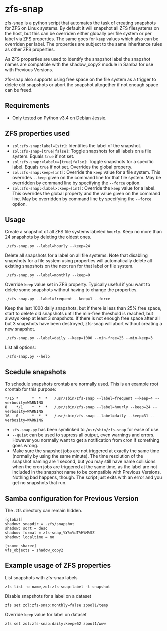 # zfs-snap
zfs-snap is a python script that automates the task of creating snapshots
for ZFS on Linux systems. By default it will snapshot all ZFS filesystems on
the host, but this can be overriden either globally per file system or per 
label via ZFS properties. 
The same goes for `keep` values which also can be overriden per
label. The properties are subject to the same inheritance rules as other
ZFS properties.

As ZFS properties are used to identify the snapshot label the snapshot names
are compatible with the shadow_copy2 module in Samba for use with
Previous Versions.

zfs-snap also supports using free space on the file system as a trigger to
delete old snapshots or abort the snapshot altogether if not enough space can
be freed.

## Requirements
* Only tested on Python v3.4 on Debian Jessie.

## ZFS properties used
* `zol:zfs-snap:label=[str]`: Identifies the label of the snapshot.
* `zol:zfs-snap=[true|false]`: Toggle snapshots for all labels on a file
  system. Equals `true` if not set.
* `zol:zfs-snap:<label>=[true|false]`: Toggle snapshots for a specific label.
  Equals `true` if not set. Overrides the global property.
* `zol:zfs-snap:keep=[int]`: Override the `keep` value for a file system.
  This overrides `--keep` given on the command line for that file system.
  May be overridden by command line by specifying the `--force` option.
* `zol:zfs-snap:<label>:keep=[int]`: Override the `keep` value for a label.
  This overrides the global property and the value given on the command line.
  May be overridden by command line by specifying the `--force` option.

## Usage
Create a snapshot of all ZFS file systems labeled `hourly`. Keep no more than 24
snapshots by deleting the oldest ones.

    ./zfs-snap.py --label=hourly --keep=24
Delete all snapshots for a label on all file systems. Note that disabling
snapshots for a file system using properties will automatically delete all
existing snapshots on the next run for that label or file system.

    ./zfs-snap.py --label=monthly --keep=0
Override `keep` value set in ZFS property. Typically useful if you want
to delete some snapshots without having to change the properties.

    ./zfs-snap.py --label=frequent --keep=1 --force

Keep the last 1000 daily snapshots, but if there is less than 25% free space,
start to delete old snapshots until the min-free threshold is reached, but
always keep at least 3 snapshots. If there is not enough free space after all
but 3 snapshots have been destroyed, zfs-snap will abort without creating a new
snapshot.

    ./zfs-snap.py --label=daily --keep=1000 --min-free=25 --min-keep=3
List all options:

    ./zfs-snap.py --help

## Scedule snapshots
To schedule snapshots crontab are normally used. This is an example root
crontab for this purpose:

    */15 *      *  *  *   /usr/sbin/zfs-snap --label=frequent --keep=4 --verbosity=WARNING
    8    */1    *  *  *   /usr/sbin/zfs-snap --label=hourly --keep=24 --verbosity=WARNING
    16   0      *  *  *   /usr/sbin/zfs-snap --label=daily --keep=31 --verbosity=WARNING

* `zfs-snap.py` has been symlinked to `/usr/sbin/zfs-snap` for ease of use.
* `--quiet` can be used to supress all output, even warnings and errors.
  However you normally want to get a notification from cron if something goes
  wrong.
* Make sure the snapshot jobs are not triggered at exactly the same time 
  (normally by using the same minute). The time resolution of the snapshot 
  naming are 1 second, but you may still have name collisions when the cron 
  jobs are triggered at the same time, as the label are not included in the 
  snapshot name to be compatible with Previous Versions. 
  Nothing bad happens, though. The script just exits with an error and you get
  no snapshots that run.

## Samba configuration for Previous Version
The .zfs directory can remain hidden.

    [global]
    shadow: snapdir = .zfs/snapshot
    shadow: sort = desc
    shadow: format = zfs-snap_%Y%m%dT%H%M%SZ
    shadow: localtime = no

    [<some share>]
    vfs_objects = shadow_copy2

## Example usage of ZFS properties
List snapshots with zfs-snap labels

    zfs list -o name,zol:zfs-snap:label -t snapshot
Disable snapshots for a label on a dataset

    zfs set zol:zfs-snap:monthly=false zpool1/temp
Override `keep` value for label on dataset

    zfs set zol:zfs-snap:daily:keep=62 zpool1/www
